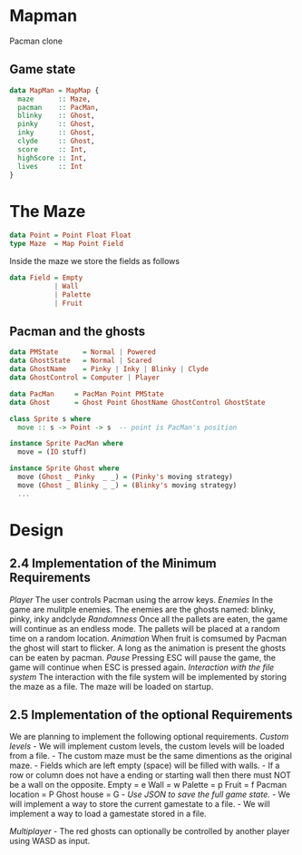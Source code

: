 # Mapman
Pacman clone

## Game state
```Haskell
data MapMan = MapMap {
  maze      :: Maze,
  pacman    :: PacMan,
  blinky    :: Ghost,
  pinky     :: Ghost,
  inky      :: Ghost,
  clyde     :: Ghost,
  score     :: Int,
  highScore :: Int,
  lives     :: Int
}
```

# The Maze
```Haskell
data Point = Point Float Float
type Maze  = Map Point Field
```

Inside the maze we store the fields as follows
```Haskell
data Field = Empty
           | Wall
           | Palette
           | Fruit
```

## Pacman and the ghosts
```Haskell
data PMState      = Normal | Powered 
data GhostState   = Normal | Scared
data GhostName    = Pinky | Inky | Blinky | Clyde
data GhostControl = Computer | Player

data PacMan     = PacMan Point PMState
data Ghost      = Ghost Point GhostName GhostControl GhostState 

class Sprite s where
  move :: s -> Point -> s  -- point is PacMan's position

instance Sprite PacMan where
  move = (IO stuff)

instance Sprite Ghost where
  move (Ghost _ Pinky  _ _) = (Pinky's moving strategy)
  move (Ghost _ Blinky _ _) = (Blinky's moving strategy)
  ...
```

# Design
## 2.4 Implementation of the Minimum Requirements
*Player* 
    The user controls Pacman using the arrow keys. 
*Enemies* 
    In the game are mulitple enemies. 
    The enemies are the ghosts named: blinky, pinky, inky andclyde
*Randomness* 
    Once all the pallets are eaten, the game will continue as an endless mode. 
    The pallets will be placed at a random time on a random location.
*Animation*
    When fruit is comsumed by Pacman the ghost will start to flicker.
    A long as the animation is present the ghosts can be eaten by pacman.
*Pause* 
    Pressing ESC will pause the game, the game will continue when ESC is pressed again.
*Interaction with the file system*
    The interaction with the file system will be implemented by storing the maze as a file.
    The maze will be loaded on startup.
    

## 2.5 Implementation of the optional Requirements
We are planning to implement the following optional requirements.
*Custom levels*
    - We will implement custom levels, the custom levels will be loaded from a file.
    - The custom maze must be the same dimentions as the original maze.
    - Fields which are left empty (space) will be filled with walls.
    - If a row or column does not have a ending or starting wall then there must NOT be a wall on the opposite.
    Empty           = e
    Wall            = w
    Palette         = p
    Fruit           = f
    Pacman location = P
    Ghost house     = G
    - 
*Use JSON to save the full game state.*
    - We will implement a way to store the current gamestate to a file.
    - We will implement a way to load a gamestate stored in a file.

*Multiplayer*
    - The red ghosts can optionally be controlled by another player using WASD as input. 
